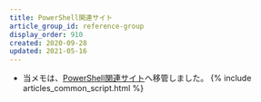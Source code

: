 ```yaml
---
title: PowerShell関連サイト
article_group_id: reference-group
display_order: 910
created: 2020-09-28
updated: 2021-05-16
---
```

- 当メモは、[PowerShell関連サイト](https://thinktwice.tech/it/powershell/powershell_related_sites/)へ移管しました。
{% include articles_common_script.html %}

